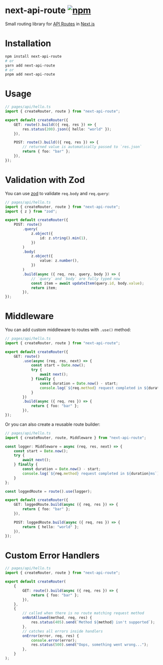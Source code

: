 # next-api-route [![npm](https://img.shields.io/npm/v/next-api-route)](https://www.npmjs.com/package/next-api-route)

Small routing library for [API Routes](https://nextjs.org/docs/api-routes/introduction) in [Next.js](https://nextjs.org/)

# Installation

```sh
npm install next-api-route
# or
yarn add next-api-route
# or
pnpm add next-api-route
```

# Usage

```ts
// pages/api/hello.ts
import { createRouter, route } from "next-api-route";

export default createRouter({
    GET: route().build(({ req, res }) => {
        res.status(200).json({ hello: "world" });
    }),

    POST: route().build(({ req, res }) => {
        // returned value is automatically passed to `res.json`
        return { foo: "bar" };
    }),
});
```

# Validation with Zod

You can use [zod](https://github.com/colinhacks/zod) to validate `req.body` and `req.query`:

```ts
// pages/api/hello.ts
import { createRouter, route } from "next-api-route";
import { z } from "zod";

export default createRouter({
    POST: route()
        .query(
            z.object({
                id: z.string().min(1),
            })
        )
        .body(
            z.object({
                value: z.number(),
            })
        )
        .build(async ({ req, res, query, body }) => {
            // `query` and `body` are fully typed now
            const item = await updateItem(query.id, body.value);
            return item;
        }),
});
```

# Middleware

You can add custom middleware to routes with `.use()` method:

```ts
// pages/api/hello.ts
import { createRouter, route } from "next-api-route";

export default createRouter({
    GET: route()
        .use(async (req, res, next) => {
            const start = Date.now();
            try {
                await next();
            } finally {
                const duration = Date.now() - start;
                console.log(`${req.method} request completed in ${duration}ms`);
            }
        })
        .build(async ({ req, res }) => {
            return { foo: "bar" };
        }),
});
```

Or you can also create a reusable route builder:

```ts
// pages/api/hello.ts
import { createRouter, route, Middleware } from "next-api-route";

const logger: Middleware = async (req, res, next) => {
    const start = Date.now();
    try {
        await next();
    } finally {
        const duration = Date.now() - start;
        console.log(`${req.method} request completed in ${duration}ms`);
    }
};

const loggedRoute = route().use(logger);

export default createRouter({
    GET: loggedRoute.build(async ({ req, res }) => {
        return { foo: "bar" };
    }),

    POST: loggedRoute.build(async ({ req, res }) => {
        return { hello: "world" };
    }),
});
```

# Custom Error Handlers

```ts
// pages/api/hello.ts
import { createRouter, route } from "next-api-route";

export default createRouter(
    {
        GET: route().build(async ({ req, res }) => {
            return { foo: "bar" };
        }),
    },
    {
        // called when there is no route matching request method
        onNotAllowed(method, req, res) {
            res.status(405).send(`Method ${method} isn't supported`);
        },
        // catches all errors inside handlers
        onError(error, req, res) {
            console.error(error);
            res.status(500).send("Oops, something went wrong...");
        },
    }
);
```
